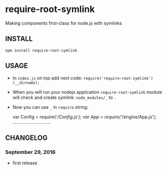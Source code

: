 # require-root-symlink
Making components first-class for node.js with symlinks

INSTALL
-------
`npm install require-root-symlink` 

USAGE
-----
 - In `index.js` on top add next code: `require('require-root-symlink')(__dirname);`
 - When you will run your nodejs application `require-root-symlink` module will check and create symlink: `node_modules/_` to `.`
 - Now you can use `_` in `require` string:
    
    
    var Config = require('_/Config.js');
    var App = require('_/engine/App.js');
    ..............................


CHANGELOG
---------
### September 29, 2016
- first release  